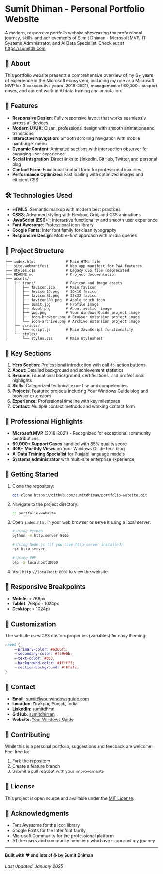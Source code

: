 # Sumit Dhiman - Personal Portfolio Website

A modern, responsive portfolio website showcasing the professional journey, skills, and achievements of Sumit Dhiman - Microsoft MVP, IT Systems Administrator, and AI Data Specialist. Check out at https://sumitdh.com

## 🌟 About

This portfolio website presents a comprehensive overview of my 6+ years of experience in the Microsoft ecosystem, including my role as a Microsoft MVP for 3 consecutive years (2018-2021), management of 60,000+ support cases, and current work in AI data training and annotation.

## 🚀 Features

- **Responsive Design**: Fully responsive layout that works seamlessly across all devices
- **Modern UI/UX**: Clean, professional design with smooth animations and transitions
- **Interactive Navigation**: Smooth scrolling navigation with mobile hamburger menu
- **Dynamic Content**: Animated sections with intersection observer for engaging user experience
- **Social Integration**: Direct links to LinkedIn, GitHub, Twitter, and personal blog
- **Contact Form**: Functional contact form for professional inquiries
- **Performance Optimized**: Fast loading with optimized images and efficient CSS

## 🛠️ Technologies Used

- **HTML5**: Semantic markup with modern best practices
- **CSS3**: Advanced styling with Flexbox, Grid, and CSS animations
- **JavaScript (ES6+)**: Interactive functionality and smooth user experience
- **Font Awesome**: Professional icon library
- **Google Fonts**: Inter font family for clean typography
- **Responsive Design**: Mobile-first approach with media queries

## 📁 Project Structure

```
├── index.html              # Main HTML file
├── site.webmanifest        # Web app manifest for PWA features
├── styles.css              # Legacy CSS file (deprecated)
├── README.md               # Project documentation
├── assets/
│   ├── icons/              # Favicon and image assets
│   │   ├── favicon.ico     # Main favicon
│   │   ├── favicon16.png   # 16x16 favicon
│   │   ├── favicon32.png   # 32x32 favicon
│   │   ├── favicon180.png  # Apple touch icon
│   │   ├── sumit.jpg       # Profile image
│   │   ├── about.png       # About section image
│   │   ├── ywg.png         # Your Windows Guide project image
│   │   ├── icon-browser.png # Browser extension project image
│   │   └── icon-archive.png # Archive extension project image
│   ├── scripts/
│   │   └── script.js       # Main JavaScript functionality
│   └── styles/
│       └── styles.css      # Main stylesheet
```

## 🎯 Key Sections

1. **Hero Section**: Professional introduction with call-to-action buttons
2. **About**: Detailed background and achievement statistics
3. **Resume**: Educational background, certifications, and professional highlights
4. **Skills**: Categorized technical expertise and competencies
5. **Projects**: Featured projects including Your Windows Guide blog and browser extensions
6. **Experience**: Professional timeline with key milestones
7. **Contact**: Multiple contact methods and working contact form

## 💼 Professional Highlights

- **Microsoft MVP** (2018-2021) - Recognized for exceptional community contributions
- **60,000+ Support Cases** handled with 85% quality score
- **30K+ Monthly Views** on Your Windows Guide tech blog
- **AI Data Training Specialist** for Punjabi language models
- **Systems Administrator** with multi-site enterprise experience

## 🚀 Getting Started

1. Clone the repository:
   ```bash
   git clone https://github.com/sumitdhiman/portfolio-website.git
   ```

2. Navigate to the project directory:
   ```bash
   cd portfolio-website
   ```

3. Open `index.html` in your web browser or serve it using a local server:
   ```bash
   # Using Python
   python -m http.server 8000
   
   # Using Node.js (if you have http-server installed)
   npx http-server
   
   # Using PHP
   php -S localhost:8000
   ```

4. Visit `http://localhost:8000` to view the website

## 📱 Responsive Breakpoints

- **Mobile**: < 768px
- **Tablet**: 768px - 1024px
- **Desktop**: > 1024px

## 🎨 Customization

The website uses CSS custom properties (variables) for easy theming:

```css
:root {
    --primary-color: #6366f1;
    --secondary-color: #f59e0b;
    --text-color: #333;
    --background-color: #ffffff;
    --section-background: #f8fafc;
}
```

## 📧 Contact

- **Email**: sumit@yourwindowsguide.com
- **Location**: Zirakpur, Punjab, India
- **LinkedIn**: [sumitdhmn](https://www.linkedin.com/in/sumitdhmn/)
- **GitHub**: [sumitdhiman](https://github.com/sumitdhiman)
- **Website**: [Your Windows Guide](https://www.yourwindowsguide.com/)

## 🤝 Contributing

While this is a personal portfolio, suggestions and feedback are welcome! Feel free to:

1. Fork the repository
2. Create a feature branch
3. Submit a pull request with your improvements

## 📄 License

This project is open source and available under the [MIT License](LICENSE).

## 🙏 Acknowledgments

- Font Awesome for the icon library
- Google Fonts for the Inter font family
- Microsoft Community for the professional platform
- All the users and community members who have supported my journey

---

**Built with ❤️ and lots of ☕ by Sumit Dhiman**

*Last Updated: January 2025*
